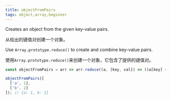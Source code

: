 ```yaml
---
title: objectFromPairs
tags: object,array,beginner
---
```


Creates an object from the given key-value pairs.

从给出的键值对创建一个对象。

Use `Array.prototype.reduce()` to create and combine key-value pairs.

使用`Array.prototype.reduce()`来创建一个对象，它包含了提供的键值对。

```js
const objectFromPairs = arr => arr.reduce((a, [key, val]) => ((a[key] = val), a), {});
```

```js
objectFromPairs([
  ['a', 1],
  ['b', 2]
]); // {a: 1, b: 2}
```